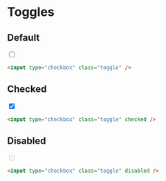 # Toggles

## Default
<Playground>
    <input type="checkbox" class="toggle" />
</Playground>

```html
<input type="checkbox" class="toggle" />
```

## Checked
<Playground>
    <input type="checkbox" class="toggle" checked />
</Playground>

```html
<input type="checkbox" class="toggle" checked />
```

## Disabled
<Playground>
    <input type="checkbox" class="toggle" disabled />
</Playground>

```html
<input type="checkbox" class="toggle" disabled />
```